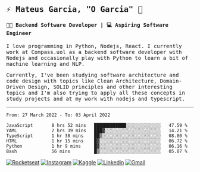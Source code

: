
<samp>
  
## ⚡ Mateus Garcia, "O Garcia" :rocket: 
  

#### 👨‍💻 Backend Software Developer | 💻 Aspiring Software Engineer

  
I love programming in Python, Nodejs, React. I currently work at Compass.uol as a backend software developer with Nodejs and occasionally play with Python to learn a bit of machine learning and NLP.

  
Currently, I've been studying software architecture and code design with topics like Clean Architecture, Domain-Driven Design, SOLID principles and other interesting topics and I'm also trying to apply all these concepts in study projects and at my work with nodejs and typescript.

---

<!--START_SECTION:waka-->

```text
From: 27 March 2022 - To: 03 April 2022

JavaScript       8 hrs 52 mins   ████████████░░░░░░░░░░░░░   47.59 %
YAML             2 hrs 39 mins   ███▓░░░░░░░░░░░░░░░░░░░░░   14.21 %
TypeScript       1 hr 38 mins    ██▒░░░░░░░░░░░░░░░░░░░░░░   08.80 %
HTML             1 hr 15 mins    █▓░░░░░░░░░░░░░░░░░░░░░░░   06.72 %
Python           1 hr 9 mins     █▓░░░░░░░░░░░░░░░░░░░░░░░   06.16 %
Bash             56 mins         █▒░░░░░░░░░░░░░░░░░░░░░░░   05.07 %
```

<!--END_SECTION:waka-->
  
</samp>

[![Rocketseat](https://img.shields.io/badge/-Rocketseat%20Profile-41b88e?style=flat-square&labelColor=41b88e&logoColor=white&link=https://app.rocketseat.com.br/me/mpgxc)](https://app.rocketseat.com.br/me/mpgxc)
[![Instagram](https://img.shields.io/badge/-Mateus%20Garcia-41b88e?style=flat-square&labelColor=41b88e&logo=instagram&logoColor=white&link=https://www.instagram.com/mpg.x)](https://www.instagram.com/mpg.x) 
[![Kaggle](https://img.shields.io/badge/-Mateus%20Garcia-41b88e?style=flat-square&labelColor=41b88e&logo=kaggle&logoColor=white&link=https://www.kaggle.com/xwalker)](https://www.kaggle.com/xwalker) 
[![Linkedin](https://img.shields.io/badge/-Mateus%20Garcia-41b88e?style=flat-square&logo=Linkedin&logoColor=white&link=https://www.linkedin.com/in/mpgxc)](https://www.linkedin.com/in/mpgxc) 
[![Gmail](https://img.shields.io/badge/-mpgx5.c@gmail.com-41b88e?style=flat-square&logo=Gmail&logoColor=white&link=mailto:diego.schell.f@gmail.com)](mailto:mpgx5.c@gmail.com)

